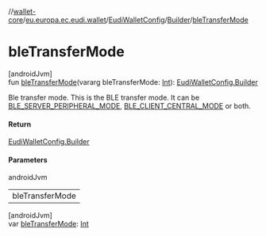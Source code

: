 //[wallet-core](../../../../index.md)/[eu.europa.ec.eudi.wallet](../../index.md)/[EudiWalletConfig](../index.md)/[Builder](index.md)/[bleTransferMode](ble-transfer-mode.md)

# bleTransferMode

[androidJvm]\
fun [bleTransferMode](ble-transfer-mode.md)(vararg
bleTransferMode: [Int](https://kotlinlang.org/api/latest/jvm/stdlib/kotlin/-int/index.html)): [EudiWalletConfig.Builder](index.md)

Ble transfer mode. This is the BLE transfer mode. It can
be [BLE_SERVER_PERIPHERAL_MODE](../-companion/-b-l-e_-s-e-r-v-e-r_-p-e-r-i-p-h-e-r-a-l_-m-o-d-e.md), [BLE_CLIENT_CENTRAL_MODE](../-companion/-b-l-e_-c-l-i-e-n-t_-c-e-n-t-r-a-l_-m-o-d-e.md)
or both.

#### Return

[EudiWalletConfig.Builder](index.md)

#### Parameters

androidJvm

|                 |
|-----------------|
| bleTransferMode |

[androidJvm]\
var [bleTransferMode](ble-transfer-mode.md): [Int](https://kotlinlang.org/api/latest/jvm/stdlib/kotlin/-int/index.html)
